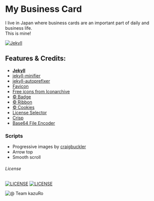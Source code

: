 # My Business Card
I live in Japan where business cards are an important part of daily and business life.  
This is mine!

[![Jekyll](https://img.shields.io/badge/jekyll---ver%204.0---blue.svg)](https://jekyllrb.com/)

## Features & Credits:
- [**Jekyll**](http://jekyllrb.com)
- [jekyll-minifier](https://github.com/digitalsparky/jekyll-minifier)
- [jekyll-autoprefixer](https://github.com/vwochnik/jekyll-autoprefixer) 
- [Favicon](https://realfavicongenerator.net)  
- [Free icons from Iconarchive](http://www.iconarchive.com)
- [ © Badge](https://shields.io/)
- [ © Ribbon](https://github.com/simonwhitaker/github-fork-ribbon-css)
- [ © Cookies](https://jekyllcodex.org)
- [License Selector](https://ufal.github.io/public-license-selector/)
- [Crisp](app.crisp.chat)
- [Base64 File Encoder](http://jpillora.com/base64-encoder/)

### Scripts
- Progressive images by [craigbuckler](https://github.com/craigbuckler/progressive-image.js)
- Arrow top
- Smooth scroll

###### License
[![LICENSE](https://img.shields.io/badge/Personal%20Data%20Protected%20by%3A-EU%20GDPR%20Law-orange)](https://europa.eu/youreurope/business/dealing-with-customers/data-protection/data-protection-gdpr/index_en.htm) [![LICENSE](https://img.shields.io/badge/roTokyo%20pictures-CC--BY--NC--ND%204.0-orange)](https://creativecommons.org/licenses/by-nc-nd/4.0/)  

![@ Team kazuRo](https://img.shields.io/badge/@%20Team%20kazuRo%20%3A%20-%20%20We%20are%20humans!-informational)
